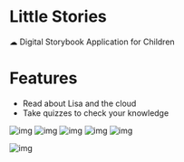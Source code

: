# Little Stories

☁ Digital Storybook Application for Children

# Features
- Read about Lisa and the cloud
- Take quizzes to check your knowledge

![img](https://i.imgur.com/hCReDn2t.png)
![img](https://i.imgur.com/oJS9zRXt.png)
![img](https://i.imgur.com/azBusdDt.png)
![img](https://i.imgur.com/tKsuHUwt.png)
![img](https://i.imgur.com/LAm1n2et.png)

![img](https://media.giphy.com/media/JqDZfJPttnCeCyFM9y/giphy.gif)

